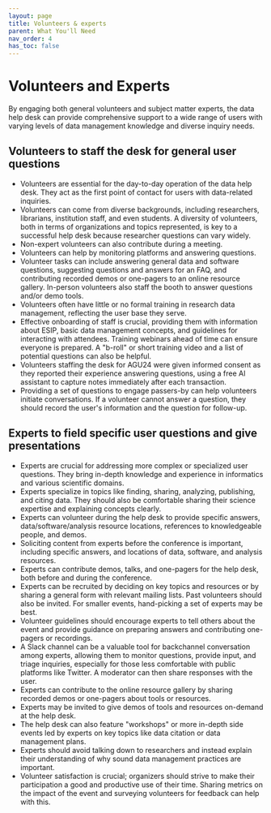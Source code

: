 ```yaml
---
layout: page
title: Volunteers & experts
parent: What You'll Need
nav_order: 4
has_toc: false
---
```


# Volunteers and Experts

By engaging both general volunteers and subject matter experts, the data help
desk can provide comprehensive support to a wide range of users with varying
levels of data management knowledge and diverse inquiry needs.

## Volunteers to staff the desk for general user questions

-   Volunteers are essential for the day-to-day operation of the data help desk.
    They act as the first point of contact for users with data-related
    inquiries.
-   Volunteers can come from diverse backgrounds, including researchers,
    librarians, institution staff, and even students. A diversity of volunteers,
    both in terms of organizations and topics represented, is key to a
    successful help desk because researcher questions can vary widely.
-   Non-expert volunteers can also contribute during a meeting.
-   Volunteers can help by monitoring platforms and answering questions.
-   Volunteer tasks can include answering general data and software questions,
    suggesting questions and answers for an FAQ, and contributing recorded demos
    or one-pagers to an online resource gallery. In-person volunteers also staff
    the booth to answer questions and/or demo tools.
-   Volunteers often have little or no formal training in research data
    management, reflecting the user base they serve.
-   Effective onboarding of staff is crucial, providing them with information
    about ESIP, basic data management concepts, and guidelines for interacting
    with attendees. Training webinars ahead of time can ensure everyone is
    prepared. A "b-roll" or short training video and a list of potential
    questions can also be helpful.
-   Volunteers staffing the desk for AGU24 were given informed consent as they
    reported their experience answering questions, using a free AI assistant to
    capture notes immediately after each transaction.
-   Providing a set of questions to engage passers-by can help volunteers
    initiate conversations. If a volunteer cannot answer a question, they should
    record the user's information and the question for follow-up.

## Experts to field specific user questions and give presentations

-   Experts are crucial for addressing more complex or specialized user
    questions. They bring in-depth knowledge and experience in informatics and
    various scientific domains.
-   Experts specialize in topics like finding, sharing, analyzing, publishing,
    and citing data. They should also be comfortable sharing their science
    expertise and explaining concepts clearly.
-   Experts can volunteer during the help desk to provide specific answers,
    data/software/analysis resource locations, references to knowledgeable
    people, and demos.
-   Soliciting content from experts before the conference is important,
    including specific answers, and locations of data, software, and analysis
    resources.
-   Experts can contribute demos, talks, and one-pagers for the help desk, both
    before and during the conference.
-   Experts can be recruited by deciding on key topics and resources or by
    sharing a general form with relevant mailing lists. Past volunteers should
    also be invited. For smaller events, hand-picking a set of experts may be
    best.
-   Volunteer guidelines should encourage experts to tell others about the event
    and provide guidance on preparing answers and contributing one-pagers or
    recordings.
-   A Slack channel can be a valuable tool for backchannel conversation among
    experts, allowing them to monitor questions, provide input, and triage
    inquiries, especially for those less comfortable with public platforms like
    Twitter. A moderator can then share responses with the user.
-   Experts can contribute to the online resource gallery by sharing recorded
    demos or one-pagers about tools or resources.
-   Experts may be invited to give demos of tools and resources on-demand at the
    help desk.
-   The help desk can also feature "workshops" or more in-depth side events led
    by experts on key topics like data citation or data management plans.
-   Experts should avoid talking down to researchers and instead explain their
    understanding of why sound data management practices are important.
-   Volunteer satisfaction is crucial; organizers should strive to make their
    participation a good and productive use of their time. Sharing metrics on
    the impact of the event and surveying volunteers for feedback can help with
    this.
